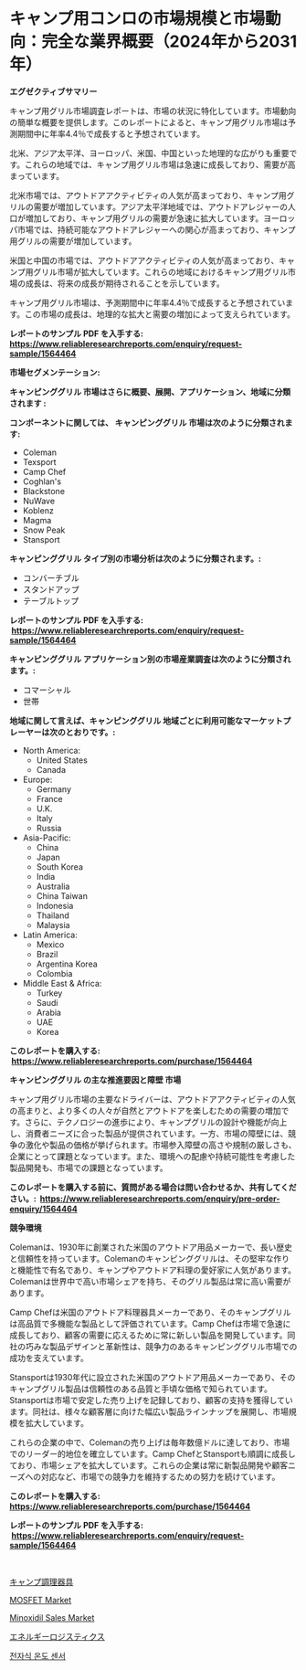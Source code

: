 <p><h1>キャンプ用コンロの市場規模と市場動向：完全な業界概要（2024年から2031年）</h1></p><p><strong>エグゼクティブサマリー</strong></p>
<p><p>キャンプ用グリル市場調査レポートは、市場の状況に特化しています。市場動向の簡単な概要を提供します。このレポートによると、キャンプ用グリル市場は予測期間中に年率4.4％で成長すると予想されています。</p><p>北米、アジア太平洋、ヨーロッパ、米国、中国といった地理的な広がりも重要です。これらの地域では、キャンプ用グリル市場は急速に成長しており、需要が高まっています。</p><p>北米市場では、アウトドアアクティビティの人気が高まっており、キャンプ用グリルの需要が増加しています。アジア太平洋地域では、アウトドアレジャーの人口が増加しており、キャンプ用グリルの需要が急速に拡大しています。ヨーロッパ市場では、持続可能なアウトドアレジャーへの関心が高まっており、キャンプ用グリルの需要が増加しています。</p><p>米国と中国の市場では、アウトドアアクティビティの人気が高まっており、キャンプ用グリル市場が拡大しています。これらの地域におけるキャンプ用グリル市場の成長は、将来の成長が期待されることを示しています。</p><p>キャンプ用グリル市場は、予測期間中に年率4.4％で成長すると予想されています。この市場の成長は、地理的な拡大と需要の増加によって支えられています。</p></p>
<p><strong>レポートのサンプル PDF を入手する: <a href="https://www.reliableresearchreports.com/enquiry/request-sample/1564464">https://www.reliableresearchreports.com/enquiry/request-sample/1564464</a></strong></p>
<p><strong>市場セグメンテーション:</strong></p>
<p><strong> キャンピンググリル 市場はさらに概要、展開、アプリケーション、地域に分類されます :</strong></p>
<p><strong>コンポーネントに関しては、 キャンピンググリル 市場は次のように分類されます: &nbsp;</strong></p>
<p><ul><li>Coleman</li><li>Texsport</li><li>Camp Chef</li><li>Coghlan's</li><li>Blackstone</li><li>NuWave</li><li>Koblenz</li><li>Magma</li><li>Snow Peak</li><li>Stansport</li></ul></p>
<p><strong> キャンピンググリル タイプ別の市場分析は次のように分類されます。:</strong></p>
<p><ul><li>コンバーチブル</li><li>スタンドアップ</li><li>テーブルトップ</li></ul></p>
<p><strong>レポートのサンプル PDF を入手する: &nbsp;<a href="https://www.reliableresearchreports.com/enquiry/request-sample/1564464">https://www.reliableresearchreports.com/enquiry/request-sample/1564464</a></strong></p>
<p><strong> キャンピンググリル アプリケーション別の市場産業調査は次のように分類されます。:</strong></p>
<p><ul><li>コマーシャル</li><li>世帯</li></ul></p>
<p><strong>地域に関して言えば、キャンピンググリル 地域ごとに利用可能なマーケットプレーヤーは次のとおりです。:</strong></p>
<p><ul>
    <li>
        North America:
        <ul>
            <li>United States</li>
            <li>Canada</li>
        </ul>
    </li>
    <li>
        Europe:
        <ul>
            <li>Germany</li>
            <li>France</li>
            <li>U.K.</li>
            <li>Italy</li>
            <li>Russia</li>
        </ul>
    </li>
    <li>
        Asia-Pacific:
        <ul>
            <li>China</li>
            <li>Japan</li>
            <li>South Korea</li>
            <li>India</li>
            <li>Australia</li>
            <li>China Taiwan</li>
            <li>Indonesia</li>
            <li>Thailand</li>
            <li>Malaysia</li>
        </ul>
    </li>
    <li>
        Latin America:
        <ul>
            <li>Mexico</li>
            <li>Brazil</li>
            <li>Argentina Korea</li>
            <li>Colombia</li>
        </ul>
    </li>
    <li>
        Middle East & Africa:
        <ul>
            <li>Turkey</li>
            <li>Saudi</li>
            <li>Arabia</li>
            <li>UAE</li>
            <li>Korea</li>
        </ul>
    </li>
    </ul></p>
<p><strong>このレポートを購入する: &nbsp;<a href="https://www.reliableresearchreports.com/purchase/1564464">https://www.reliableresearchreports.com/purchase/1564464</a></strong></p>
<p><strong>キャンピンググリル の主な推進要因と障壁 市場</strong></p>
<p><p>キャンプ用グリル市場の主要なドライバーは、アウトドアアクティビティの人気の高まりと、より多くの人々が自然とアウトドアを楽しむための需要の増加です。さらに、テクノロジーの進歩により、キャンプグリルの設計や機能が向上し、消費者ニーズに合った製品が提供されています。一方、市場の障壁には、競争の激化や製品の価格が挙げられます。市場参入障壁の高さや規制の厳しさも、企業にとって課題となっています。また、環境への配慮や持続可能性を考慮した製品開発も、市場での課題となっています。</p></p>
<p><strong>このレポートを購入する前に、質問がある場合は問い合わせるか、共有してください。:&nbsp; <a href="https://www.reliableresearchreports.com/enquiry/pre-order-enquiry/1564464">https://www.reliableresearchreports.com/enquiry/pre-order-enquiry/1564464</a></strong></p>
<p><strong>競争環境</strong></p>
<p><p>Colemanは、1930年に創業された米国のアウトドア用品メーカーで、長い歴史と信頼性を持っています。Colemanのキャンピンググリルは、その堅牢な作りと機能性で有名であり、キャンプやアウトドア料理の愛好家に人気があります。Colemanは世界中で高い市場シェアを持ち、そのグリル製品は常に高い需要があります。</p><p>Camp Chefは米国のアウトドア料理器具メーカーであり、そのキャンプグリルは高品質で多機能な製品として評価されています。Camp Chefは市場で急速に成長しており、顧客の需要に応えるために常に新しい製品を開発しています。同社の巧みな製品デザインと革新性は、競争力のあるキャンピンググリル市場での成功を支えています。</p><p>Stansportは1930年代に設立された米国のアウトドア用品メーカーであり、そのキャンプグリル製品は信頼性のある品質と手頃な価格で知られています。Stansportは市場で安定した売り上げを記録しており、顧客の支持を獲得しています。同社は、様々な顧客層に向けた幅広い製品ラインナップを展開し、市場規模を拡大しています。</p><p>これらの企業の中で、Colemanの売り上げは毎年数億ドルに達しており、市場でのリーダー的地位を確立しています。Camp ChefとStansportも順調に成長しており、市場シェアを拡大しています。これらの企業は常に新製品開発や顧客ニーズへの対応など、市場での競争力を維持するための努力を続けています。</p></p>
<p><strong>このレポートを購入する: &nbsp; <a href="https://www.reliableresearchreports.com/purchase/1564464">https://www.reliableresearchreports.com/purchase/1564464</a></strong></p>
<p><strong>レポートのサンプル PDF を入手する: &nbsp;<a href="https://www.reliableresearchreports.com/enquiry/request-sample/1564464">https://www.reliableresearchreports.com/enquiry/request-sample/1564464</a></strong><strong></strong></p>
<p>&nbsp;</p>
<p><p><a href="https://github.com/dandier2003/Market-Research-Report-List-1/blob/main/25242886462.md">キャンプ調理器具</a></p><p><a href="https://issuu.com/reportprime-2/docs/mosfet-market-size-2030.pptx">MOSFET Market</a></p><p><a href="https://issuu.com/reportprime-2/docs/minoxidil-sales-market-size-2030.pptx">Minoxidil Sales Market</a></p><p><a href="https://medium.com/@henriettemills1/%E3%82%A8%E3%83%8D%E3%83%AB%E3%82%AE%E3%83%BC%E3%83%AD%E3%82%B8%E3%82%B9%E3%83%86%E3%82%A3%E3%82%AF%E3%82%B9%E5%B8%82%E5%A0%B4%E3%82%B7%E3%82%A7%E3%82%A2%E3%81%AE%E5%A4%89%E9%81%B7%E3%81%A8%E5%B8%82%E5%A0%B4%E6%88%90%E9%95%B7%E3%83%88%E3%83%AC%E3%83%B3%E3%83%892024%E5%B9%B4-2031%E5%B9%B4-e6e46f6a6cd2">エネルギーロジスティクス</a></p><p><a href="https://github.com/OwenHamiytll568745/Market-Research-Report-List-1/blob/main/22963095772.md">전자식 온도 센서</a></p></p>